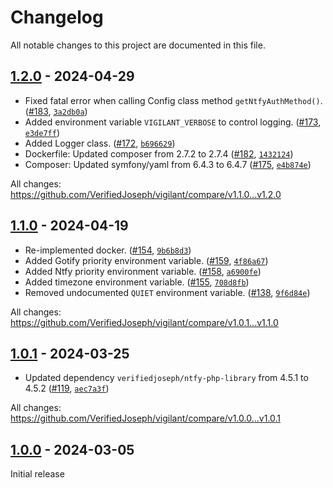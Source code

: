 # Changelog

All notable changes to this project are documented in this file.

## [1.2.0](https://github.com/VerifiedJoseph/vigilant/releases/tag/v1.2.0) - 2024-04-29

- Fixed fatal error when calling Config class method `getNtfyAuthMethod()`. ([#183](https://github.com/VerifiedJoseph/vigilant/pull/183), [`3a2db0a`](https://github.com/VerifiedJoseph/vigilant/commit/3a2db0afb1d32e0d8079b181a4f758d32b52d963))
- Added environment variable `VIGILANT_VERBOSE` to control logging. ([#173](https://github.com/VerifiedJoseph/vigilant/pull/173), [`e3de7ff`](https://github.com/VerifiedJoseph/vigilant/commit/e3de7ff61503b6fd3f770c985b9642299b58e733))
- Added Logger class. ([#172](https://github.com/VerifiedJoseph/vigilant/pull/172), [`b696629`](https://github.com/VerifiedJoseph/vigilant/commit/b696629bc82d791c55813367621a88436a2d99e8))
- Dockerfile: Updated composer from 2.7.2 to 2.7.4 ([#182](https://github.com/VerifiedJoseph/vigilant/pull/182), [`1432124`](https://github.com/VerifiedJoseph/vigilant/commit/14321247797e584ae56633f3b36cebb7e8c85421))
- Composer: Updated symfony/yaml from 6.4.3 to 6.4.7 ([#175](https://github.com/VerifiedJoseph/vigilant/pull/175), [`e4b874e`](https://github.com/VerifiedJoseph/vigilant/commit/e4b874e1a383ccb4347964b04074450cd74aebb2))

All changes: https://github.com/VerifiedJoseph/vigilant/compare/v1.1.0...v1.2.0

## [1.1.0](https://github.com/VerifiedJoseph/vigilant/releases/tag/v1.1.0) - 2024-04-19

- Re-implemented docker. ([#154](https://github.com/VerifiedJoseph/vigilant/pull/154), [`9b6b8d3`](https://github.com/VerifiedJoseph/vigilant/commit/9b6b8d3660053de8277ab3bf2c74815460e066af))
- Added Gotify priority environment variable. ([#159](https://github.com/VerifiedJoseph/vigilant/pull/159), [`4f86a67`](https://github.com/VerifiedJoseph/vigilant/commit/4f86a676f209e1b9e76af6f2c150d09f3290f33e))
- Added Ntfy priority environment variable. ([#158](https://github.com/VerifiedJoseph/vigilant/pull/158), [`a6900fe`](https://github.com/VerifiedJoseph/vigilant/commit/a6900fed4eef12346338407fa61997687fd5a581))
- Added timezone environment variable. ([#155](https://github.com/VerifiedJoseph/vigilant/pull/155), [`708d8fb`](https://github.com/VerifiedJoseph/vigilant/commit/708d8fb640d14717739a5bc2a409680e50351324))
- Removed undocumented `QUIET` environment variable. ([#138](https://github.com/VerifiedJoseph/vigilant/pull/138), [`9f6d84e`](https://github.com/VerifiedJoseph/vigilant/commit/9f6d84eb4d52b53eb9aff3bbeff1d5934cf60385))

All changes: https://github.com/VerifiedJoseph/vigilant/compare/v1.0.1...v1.1.0

## [1.0.1](https://github.com/VerifiedJoseph/vigilant/releases/tag/v1.0.1) - 2024-03-25

- Updated dependency `verifiedjoseph/ntfy-php-library` from 4.5.1 to 4.5.2 ([#119](https://github.com/VerifiedJoseph/vigilant/pull/119), [`aec7a3f`](https://github.com/VerifiedJoseph/vigilant/commit/aec7a3fa906996ff99fcfa9318fd6ae0f842c94d))

All changes: https://github.com/VerifiedJoseph/vigilant/compare/v1.0.0...v1.0.1

## [1.0.0](https://github.com/VerifiedJoseph/vigilant/releases/tag/v1.0.0) - 2024-03-05

Initial release
